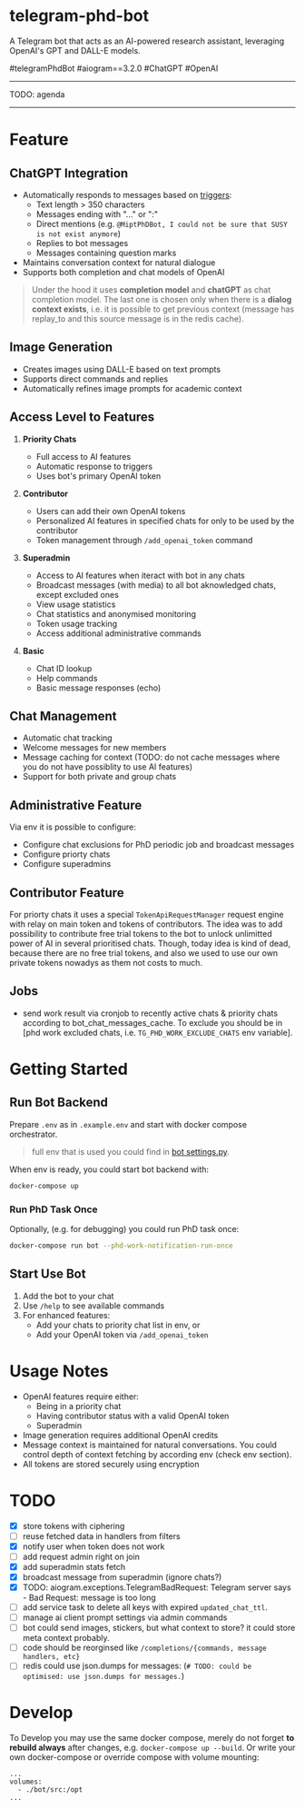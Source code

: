 # telegram-phd-bot

A Telegram bot that acts as an AI-powered research assistant, leveraging OpenAI's GPT and DALL-E models.
<!-- TODO: add perplexity -->

#telegramPhdBot
#aiogram==3.2.0 
#ChatGPT 
#OpenAI

---
TODO: agenda


---

# Feature

## ChatGPT Integration
- Automatically responds to messages based on [triggers](bot/src/bot/consts.py):
  - Text length > 350 characters
  - Messages ending with "..." or ":"
  - Direct mentions (e.g. `@MiptPhDBot, I could not be sure that SUSY is not exist anymore`)
  - Replies to bot messages
  - Messages containing question marks
- Maintains conversation context for natural dialogue
- Supports both completion and chat models of OpenAI

> Under the hood it uses **completion model** and **chatGPT** as chat completion model. 
The last one is chosen only when there is a **dialog context exists**, i.e. it is possible to get previous context (message has replay_to and this source message is in the redis cache).

## Image Generation
- Creates images using DALL-E based on text prompts
- Supports direct commands and replies
- Automatically refines image prompts for academic context

## Access Level to Features

1. **Priority Chats**
   - Full access to AI features
   - Automatic response to triggers
   - Uses bot's primary OpenAI token

2. **Contributor**
   - Users can add their own OpenAI tokens
   - Personalized AI features in specified chats for only to be used by the contributor
   - Token management through `/add_openai_token` command

3. **Superadmin**
   - Access to AI features when iteract with bot in any chats
   - Broadcast messages (with media) to all bot aknowledged chats, except excluded ones
   - View usage statistics
   - Chat statistics and anonymised monitoring
   - Token usage tracking
   - Access additional administrative commands

4. **Basic**
   - Chat ID lookup
   - Help commands
   - Basic message responses (echo)

## Chat Management
- Automatic chat tracking
- Welcome messages for new members
- Message caching for context (TODO: do not cache messages where you do not have possiblity to use AI features)
- Support for both private and group chats

## Administrative Feature
Via env it is possible to configure:
- Configure chat exclusions for PhD periodic job and broadcast messages
- Configure priorty chats
- Configure superadmins

## Contributor Feature
For priorty chats it uses a special `TokenApiRequestManager` request engine with relay on main token and tokens of contributors. The idea was to add possibility to contribute free trial tokens to the bot to unlock unlimitted power of AI in several prioritised chats. Though, today idea is kind of dead, because there are no free trial tokens, and also we used to use our own private tokens nowadys as them not costs to much.

## Jobs
- send work result via cronjob to recently active chats & priority chats according to bot_chat_messages_cache. To exclude you should be in [phd work excluded chats, i.e. `TG_PHD_WORK_EXCLUDE_CHATS` env variable].

# Getting Started

## Run Bot Backend
Prepare `.env` as in `.example.env` and start with docker compose orchestrator.

> full env that is used you could find in [bot settings.py](bot/src/config/settings.py).

When env is ready, you could start bot backend with:
```bash
docker-compose up
```

### Run PhD Task Once
Optionally, (e.g. for debugging) you could run PhD task once:

```bash
docker-compose run bot --phd-work-notification-run-once
```

## Start Use Bot

1. Add the bot to your chat
2. Use `/help` to see available commands
3. For enhanced features:
   - Add your chats to priority chat list in env, or
   - Add your OpenAI token via `/add_openai_token`

# Usage Notes

- OpenAI features require either:
  - Being in a priority chat
  - Having contributor status with a valid OpenAI token
  - Superadmin
- Image generation requires additional OpenAI credits
- Message context is maintained for natural conversations. You could control depth of context fetching by according env (check env section). 
- All tokens are stored securely using encryption

# TODO
- [x] store tokens with ciphering
- [ ] reuse fetched data in handlers from filters
- [x] notify user when token does not work
- [ ] add request admin right on join
- [x] add superadmin stats fetch
- [x] broadcast message from superadmin (ignore chats?)
- [x] TODO: aiogram.exceptions.TelegramBadRequest: Telegram server says - Bad Request: message is too long
- [ ] add service task to delete all keys with expired `updated_chat_ttl`.
- [ ] manage ai client prompt settings via admin commands 
- [ ] bot could send images, stickers, but what context to store? it could store meta context probably.
- [ ] code should be reorginsed like `/completions/{commands, message handlers, etc}`
- [ ] redis could use json.dumps for messages: (`# TODO: could be optimised: use json.dumps for messages.`)

# Develop
To Develop you may use the same docker compose, merely do not forget **to rebuild always** after changes, e.g. `docker-compose up --build`. Or write your own docker-compose or override compose with volume mounting:
```
...
volumes:
  - ./bot/src:/opt
...
```
